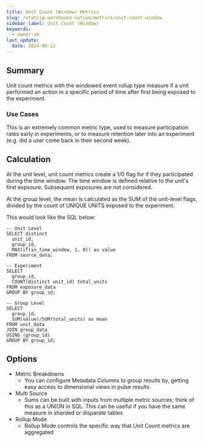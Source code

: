 ```yaml
---
title: Unit Count (Window) Metrics
slug: /statsig-warehouse-native/metrics/unit-count-window
sidebar_label: Unit Count (Window)
keywords:
  - owner:vm
last_update:
  date: 2024-06-12
---
```


## Summary

Unit count metrics with the windowed event rollup type measure if a unit performed an action in a specific period of time after first being exposed to the experiment.

### Use Cases

This is an extremely common metric type, used to measure participation rates early in experiments, or to measure retention later into an experiment (e.g. did a user come back in their second week).

## Calculation

At the unit level, unit count metrics create a 1/0 flag for if they participated during the time window. The time window is defined relative to the unit's first expsoure. Subsequent exposures are not considered.

At the group level, the mean is calculated as the SUM of the unit-level flags, divided by the count of UNIQUE UNITS exposed to the experiment.

This would look like the SQL below:

```
-- Unit Level
SELECT distinct
  unit_id,
  group_id,
  MAX(if(in_time_window, 1, 0)) as value
FROM source_data;

-- Experiment
SELECT
  group_id,
  COUNT(distinct unit_id) total_units
FROM exposure_data
GROUP BY group_id;

-- Group Level
SELECT
  group_id,
  SUM(value)/SUM(total_units) as mean
FROM unit_data
JOIN group_data
USING (group_id)
GROUP BY group_id;
```

## Options

- Metric Breakdowns
  - You can configure Metadata Columns to group results by, getting easy access to dimensional views in pulse results
- Multi Source
  - Sums can be built with inputs from multiple metric sources; think of this as a UNION in SQL. This can be useful if you have the same measure in sharded or disparate tables
- Rollup Mode
  - Rollup Mode controls the specific way that Unit Count metrics are aggregated
